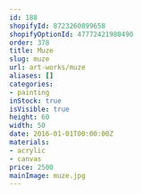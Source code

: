 ```yaml
---
id: 188
shopifyId: 8723260899658
shopifyOptionId: 47772421980490
order: 378
title: Muze
slug: muze
url: art-works/muze
aliases: []
categories:
- painting
inStock: true
isVisible: true
height: 60
width: 50
date: 2016-01-01T00:00:00Z
materials:
- acrylic
- canvas
price: 2500
mainImage: muze.jpg
---
```

